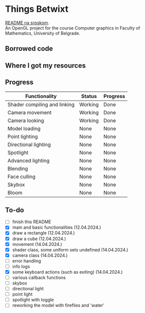 # Things Betwixt
[README na srpskom](README-sr.md). <br>
An OpenGL project for the course Computer graphics in Faculty of Mathematics, University of Belgrade.

## Borrowed code

## Where I got my resources

## Progress
| Functionality                | Status  | Progress |
|------------------------------|---------|----------|
| Shader compiling and linking | Working | Done     |
| Camera movement              | Working | Done     |
| Camera looking               | Working | Done     |
| Model loading                | None    | None     |
| Point lighting               | None    | None     |
| Directional lighting         | None    | None     |
| Spotlight                    | None    | None     |
| Advanced lighting            | None    | None     |
| Blending                     | None    | None     |
| Face culling                 | None    | None     |
| Skybox                       | None    | None     |
| Bloom                        | None    | None     |

## To-do
- [ ] finish this README
- [x] main and basic functionalities (12.04.2024.)
- [x] draw a rectangle (12.04.2024.)
- [x] draw a cube (12.04.2024.)
- [x] movement (14.04.2024.)
- [x] shader class, some uniform sets undefined (14.04.2024.)
- [x] camera class (14.04.2024.)
- [ ] error handling
- [ ] info logs
- [x] some keyboard actions (such as exiting) (14.04.2024.)
- [ ] various callback functions
- [ ] skybox
- [ ] directional light
- [ ] point light
- [ ] spotlight with toggle
- [ ] reworking the model with fireflies and 'water'